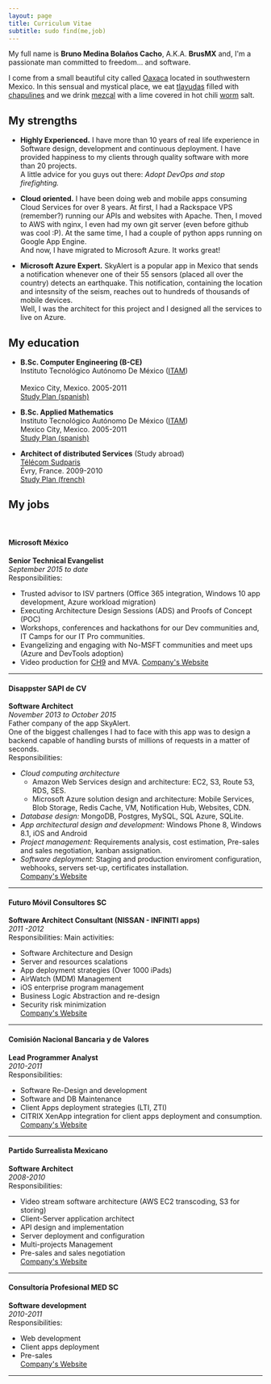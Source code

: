 ```yaml
---
layout: page
title: Curriculum Vitae
subtitle: sudo find(me,job)
---
```


My full name is **Bruno Medina Bolaños Cacho**, A.K.A.
**BrusMX** and, I'm a passionate man committed to freedom... and software.

I come from a small beautiful city called 
[Oaxaca](https://wikipedia.org/wiki/Oaxaca)
located in southwestern Mexico. In this sensual and mystical 
place, we eat [tlayudas](https://wikipedia.org/wiki/tlayuda) filled with 
[chapulines](https://wikipedia.org/wiki/Chapulines) and we drink
[mezcal](https://wikipedia.org/wiki/Mezcal)
with a lime covered in hot chili
[worm](https://wikipedia.org/wiki/Maguey_worm) salt.

## My strengths

- **Highly Experienced.**
I have more than 10 years of real life experience in Software design, development and continuous deployment.
I have provided happiness to my clients through quality software with more than 20 projects. <br/>
A little advice for you guys out there: *Adopt DevOps and stop firefighting.*

- **Cloud oriented.**
I have been doing web and mobile apps consuming Cloud Services for over 8 years. At first, I had a Rackspace VPS (remember?) running our APIs and websites with Apache.
Then, I moved to AWS with nginx, I even had my own git server (even before github was cool :P). At the same time, I had a couple of python apps running on Google App Engine.
<br/>And now, I have migrated to Microsoft Azure. It works great!

- **Microsoft Azure Expert.**
SkyAlert is a popular app in Mexico that sends a notification whenever one of their 55 sensors (placed all over the country) detects an earthquake.
This notification, containing the location and intesnsity of the seism, reaches out to hundreds of thousands of mobile devices.<br/>
Well, I was the architect for this project and I designed all the services to live on Azure.<br/>


## My education

- **B.Sc. Computer Engineering (B-CE)** 
<br/>Instituto Tecnológico Autónomo De México ([ITAM](http://itam.mx))	  
<br/>Mexico City, Mexico. 2005-2011
<br/>[Study Plan (spanish)](https://www.itam.mx/es/documentos/plan_ing_computacion.pdf)

- **B.Sc. Applied Mathematics** 
<br/>Instituto Tecnológico Autónomo De México ([ITAM](http://itam.mx))
<br/>Mexico City, Mexico. 2005-2011
<br/>[Study Plan (spanish)](http://matematicas.itam.mx/sites/default/files/programas/planes/plan_matematicas.pdf)

- **Architect of distributed Services** (Study abroad)
<br/>[Télécom Sudparis](http://www.telecom-sudparis.eu/)
<br/>Évry, France. 2009-2010
<br/>[Study Plan (french)](http://www-inf.int-evry.fr/cours/ASR/09-10/admin/VAP_ASR_VF.pdf)

## My jobs

<br/>

#### Microsoft México
**Senior Technical Evangelist** 
<br/>*September 2015 to date* 
<br/>Responsibilities:

- Trusted advisor to ISV partners (Office 365 integration, Windows 10 app development, Azure workload migration)
- Executing Architecture Design Sessions (ADS) and Proofs of Concept (POC) 
- Workshops, conferences and hackathons for our Dev communities and, IT Camps for our IT Pro communities.
- Evangelizing and engaging with No-MSFT communities and meet ups (Azure and DevTools adoption)
- Video production for [CH9](https://channel9.msdn.com/Niners/BrunoMedina) and MVA.
[Company's Website](https://www.microsoft.com/es-mx/)
<hr/>

#### Disappster SAPI de CV
**Software Architect** 
<br/>*November 2013 to October 2015*
<br/>Father company of the app SkyAlert. 
<br/>One of the biggest challenges I had to face with this app was to design a 
backend capable of handling bursts of millions of requests in a matter of seconds.
<br/>Responsibilities:

- *Cloud computing architecture*
    - Amazon Web Services design and architecture: EC2, S3, Route 53, RDS, SES.
    - Microsoft Azure solution design and architecture: Mobile Services, Blob Storage, Redis Cache, VM, Notification Hub, Websites, CDN.
- *Database design:* MongoDB, Postgres, MySQL, SQL Azure, SQLite. 
- *App architectural design and development:* Windows Phone 8, Windows 8.1, iOS and Android
- *Project management:* Requirements analysis, cost estimation, Pre-sales and sales negotiation, kanban assignation.
- *Software deployment:* Staging and production enviroment configuration, webhooks, servers set-up, certificates installation.
<br/>[Company's Website](http://disappster.com/)
<hr/>

#### Futuro Móvil Consultores SC
**Software Architect Consultant (NISSAN - INFINITI apps)** 
<br/>*2011 -2012*
<br/>Responsibilities:
Main activities:
- Software Architecture and Design
- Server and resources scalations
- App deployment strategies (Over 1000 iPads)
- AirWatch (MDM) Management
- iOS enterprise program management
- Business Logic Abstraction and re-design
- Security risk minimization
<br/>[Company's Website](http://disappster.com/)
<hr/>

#### Comisión Nacional Bancaria y de Valores
**Lead Programmer Analyst** 
<br/>*2010-2011*
<br/>Responsibilities:

- Software Re-Design and development
- Software and DB Maintenance
- Client Apps deployment strategies (LTI, ZTI)
- CITRIX XenApp integration for client apps deployment and consumption.
<br/>[Company's Website](http://disappster.com/)
<hr/>

#### Partido Surrealista Mexicano
**Software Architect** 
<br/>*2008-2010*
<br/>Responsibilities:

- Video stream software architecture (AWS EC2 transcoding, S3 for storing)
- Client-Server application architect
- API design and implementation
- Server deployment and configuration
- Multi-projects Management
- Pre-sales and sales negotiation
<br/>[Company's Website](http://http://surrealista.mx/)
<hr/>

#### Consultoría Profesional MED SC
**Software development** 
<br/>*2010-2011*
<br/>Responsibilities:

- Web development
- Client apps deployment
- Pre-sales
<br/>[Company's Website](http://disappster.com/)
<hr/>